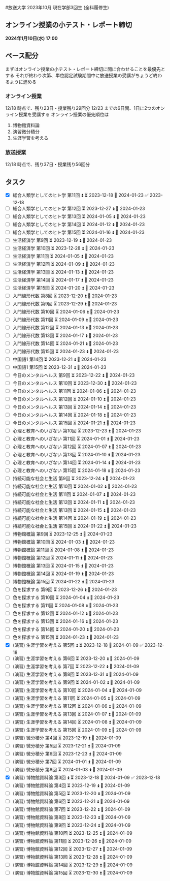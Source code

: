 #放送大学
2023年10月 現在学部3回生 (全科履修生)
## オンライン授業の小テスト・レポート締切
**2024年1月10日(水) 17:00**
## ペース配分
まずはオンライン授業の小テスト・レポート締切に間に合わせることを最優先とする
それが終わり次第、単位認定試験期間中に放送授業の受講がちょうど終わるように進める
### オンライン授業
12/18 時点で、残り23日・授業残り29回分
12/23 までの6日間、1日に2つのオンライン授業を受講する
オンライン授業の優先順位は
1. 博物館資料論
2. 演習微分積分
3. 生涯学習を考える
### 放送授業
12/18 時点で、残り37日・授業残り56回分
## タスク
- [x] 総合人類学としてのヒト学 第11回 ⏫ ⏳ 2023-12-18 📅 2024-01-23 ✅ 2023-12-18
- [ ] 総合人類学としてのヒト学 第12回 ⏳ 2023-12-27 ⏫ 📅 2024-01-23
- [ ] 総合人類学としてのヒト学 第13回 ⏳ 2024-01-05 ⏫ 📅 2024-01-23
- [ ] 総合人類学としてのヒト学 第14回 ⏳ 2024-01-12 ⏫ 📅 2024-01-23
- [ ] 総合人類学としてのヒト学 第15回 ⏳ 2024-01-16 ⏫ 📅 2024-01-23
- [ ] 生活経済学 第9回 ⏳ 2023-12-19 ⏫ 📅 2024-01-23
- [ ] 生活経済学 第10回 ⏳ 2023-12-28 ⏫ 📅 2024-01-23
- [ ] 生活経済学 第11回 ⏳ 2024-01-05 ⏫ 📅 2024-01-23
- [ ] 生活経済学 第12回 ⏳ 2024-01-09 ⏫ 📅 2024-01-23
- [ ] 生活経済学 第13回 ⏳ 2024-01-13 ⏫ 📅 2024-01-23
- [ ] 生活経済学 第14回 ⏳ 2024-01-17 ⏫ 📅 2024-01-23
- [ ] 生活経済学 第15回 ⏳ 2024-01-20 ⏫ 📅 2024-01-23
- [ ] 入門線形代数 第8回 ⏳ 2023-12-20 ⏫ 📅 2024-01-23
- [ ] 入門線形代数 第9回 ⏳ 2023-12-29 ⏫ 📅 2024-01-23
- [ ] 入門線形代数 第10回 ⏳ 2024-01-06 ⏫ 📅 2024-01-23
- [ ] 入門線形代数 第11回 ⏳ 2024-01-09 ⏫ 📅 2024-01-23
- [ ] 入門線形代数 第12回 ⏳ 2024-01-13 ⏫ 📅 2024-01-23
- [ ] 入門線形代数 第13回 ⏳ 2024-01-17 ⏫ 📅 2024-01-23
- [ ] 入門線形代数 第14回 ⏳ 2024-01-21 ⏫ 📅 2024-01-23
- [ ] 入門線形代数 第15回 ⏳ 2024-01-23 ⏫ 📅 2024-01-23
- [ ] 中国語1 第14回 ⏳ 2023-12-21 ⏫ 📅 2024-01-23
- [ ] 中国語1 第15回 ⏳ 2023-12-31 ⏫ 📅 2024-01-23
- [ ] 今日のメンタルヘルス 第9回 ⏳ 2023-12-22 ⏫ 📅 2024-01-23
- [ ] 今日のメンタルヘルス 第10回 ⏳ 2023-12-30 ⏫ 📅 2024-01-23
- [ ] 今日のメンタルヘルス 第11回 ⏳ 2024-01-06 ⏫ 📅 2024-01-23
- [ ] 今日のメンタルヘルス 第12回 ⏳ 2024-01-10 ⏫ 📅 2024-01-23
- [ ] 今日のメンタルヘルス 第13回 ⏳ 2024-01-14 ⏫ 📅 2024-01-23
- [ ] 今日のメンタルヘルス 第14回 ⏳ 2024-01-18 ⏫ 📅 2024-01-23
- [ ] 今日のメンタルヘルス 第15回 ⏳ 2024-01-21 ⏫ 📅 2024-01-23
- [ ] 心理と教育へのいざない 第10回 ⏳ 2023-12-23 ⏫ 📅 2024-01-23
- [ ] 心理と教育へのいざない 第11回 ⏳ 2024-01-01 ⏫ 📅 2024-01-23
- [ ] 心理と教育へのいざない 第12回 ⏳ 2024-01-07 ⏫ 📅 2024-01-23
- [ ] 心理と教育へのいざない 第13回 ⏳ 2024-01-10 ⏫ 📅 2024-01-23
- [ ] 心理と教育へのいざない 第14回 ⏳ 2024-01-14 ⏫ 📅 2024-01-23
- [ ] 心理と教育へのいざない 第15回 ⏳ 2024-01-18 ⏫ 📅 2024-01-23
- [ ] 持続可能な社会と生活 第9回 ⏳ 2023-12-24 ⏫ 📅 2024-01-23
- [ ] 持続可能な社会と生活 第10回 ⏳ 2024-01-02 ⏫ 📅 2024-01-23
- [ ] 持続可能な社会と生活 第11回 ⏳ 2024-01-07 ⏫ 📅 2024-01-23
- [ ] 持続可能な社会と生活 第12回 ⏳ 2024-01-11 ⏫ 📅 2024-01-23
- [ ] 持続可能な社会と生活 第13回 ⏳ 2024-01-15 ⏫ 📅 2024-01-23
- [ ] 持続可能な社会と生活 第14回 ⏳ 2024-01-19 ⏫ 📅 2024-01-23
- [ ] 持続可能な社会と生活 第15回 ⏳ 2024-01-22 ⏫ 📅 2024-01-23
- [ ] 博物館概論 第9回 ⏳ 2023-12-25 ⏫ 📅 2024-01-23
- [ ] 博物館概論 第10回 ⏳ 2024-01-03 ⏫ 📅 2024-01-23
- [ ] 博物館概論 第11回 ⏳ 2024-01-08 ⏫ 📅 2024-01-23
- [ ] 博物館概論 第12回 ⏳ 2024-01-11 ⏫ 📅 2024-01-23
- [ ] 博物館概論 第13回 ⏳ 2024-01-15 ⏫ 📅 2024-01-23
- [ ] 博物館概論 第14回 ⏳ 2024-01-19 ⏫ 📅 2024-01-23
- [ ] 博物館概論 第15回 ⏳ 2024-01-22 ⏫ 📅 2024-01-23
- [ ] 色を探求する 第9回 ⏳ 2023-12-26 ⏫ 📅 2024-01-23
- [ ] 色を探求する 第10回 ⏳ 2024-01-04 ⏫ 📅 2024-01-23
- [ ] 色を探求する 第11回 ⏳ 2024-01-08 ⏫ 📅 2024-01-23
- [ ] 色を探求する 第12回 ⏳ 2024-01-12 ⏫ 📅 2024-01-23
- [ ] 色を探求する 第13回 ⏳ 2024-01-16 ⏫ 📅 2024-01-23
- [ ] 色を探求する 第14回 ⏳ 2024-01-20 ⏫ 📅 2024-01-23
- [ ] 色を探求する 第15回 ⏳ 2024-01-23 ⏫ 📅 2024-01-23
- [x] (演習) 生涯学習を考える 第5回 ⏫ ⏳ 2023-12-18 📅 2024-01-09 ✅ 2023-12-18
- [ ] (演習) 生涯学習を考える 第6回 ⏳ 2023-12-20 ⏫ 📅 2024-01-09
- [ ] (演習) 生涯学習を考える 第7回 ⏳ 2023-12-22 ⏫ 📅 2024-01-09
- [ ] (演習) 生涯学習を考える 第8回 ⏳ 2023-12-31 ⏫ 📅 2024-01-09
- [ ] (演習) 生涯学習を考える 第9回 ⏳ 2024-01-02 ⏫ 📅 2024-01-09
- [ ] (演習) 生涯学習を考える 第10回 ⏳ 2024-01-04 ⏫ 📅 2024-01-09
- [ ] (演習) 生涯学習を考える 第11回 ⏳ 2024-01-05 ⏫ 📅 2024-01-09
- [ ] (演習) 生涯学習を考える 第12回 ⏳ 2024-01-06 ⏫ 📅 2024-01-09
- [ ] (演習) 生涯学習を考える 第13回 ⏳ 2024-01-07 ⏫ 📅 2024-01-09
- [ ] (演習) 生涯学習を考える 第14回 ⏳ 2024-01-08 ⏫ 📅 2024-01-09
- [ ] (演習) 生涯学習を考える 第15回 ⏳ 2024-01-09 ⏫ 📅 2024-01-09
- [ ] (演習) 微分積分 第4回 ⏳ 2023-12-19 ⏫ 📅 2024-01-09
- [ ] (演習) 微分積分 第5回 ⏳ 2023-12-21 ⏫ 📅 2024-01-09
- [ ] (演習) 微分積分 第6回 ⏳ 2023-12-23 ⏫ 📅 2024-01-09
- [ ] (演習) 微分積分 第7回 ⏳ 2024-01-01 ⏫ 📅 2024-01-09
- [ ] (演習) 微分積分 第8回 ⏳ 2024-01-03 ⏫ 📅 2024-01-09
- [x] (演習) 博物館資料論 第3回 ⏫ ⏳ 2023-12-18 📅 2024-01-09 ✅ 2023-12-18
- [ ] (演習) 博物館資料論 第4回 ⏳ 2023-12-19 ⏫ 📅 2024-01-09
- [ ] (演習) 博物館資料論 第5回 ⏳ 2023-12-20 ⏫ 📅 2024-01-09
- [ ] (演習) 博物館資料論 第6回 ⏳ 2023-12-21 ⏫ 📅 2024-01-09
- [ ] (演習) 博物館資料論 第7回 ⏳ 2023-12-22 ⏫ 📅 2024-01-09
- [ ] (演習) 博物館資料論 第8回 ⏳ 2023-12-23 ⏫ 📅 2024-01-09
- [ ] (演習) 博物館資料論 第9回 ⏳ 2023-12-24 ⏫ 📅 2024-01-09
- [ ] (演習) 博物館資料論 第10回 ⏳ 2023-12-25 ⏫ 📅 2024-01-09
- [ ] (演習) 博物館資料論 第11回 ⏳ 2023-12-26 ⏫ 📅 2024-01-09
- [ ] (演習) 博物館資料論 第12回 ⏳ 2023-12-27 ⏫ 📅 2024-01-09
- [ ] (演習) 博物館資料論 第13回 ⏳ 2023-12-28 ⏫ 📅 2024-01-09
- [ ] (演習) 博物館資料論 第14回 ⏳ 2023-12-29 ⏫ 📅 2024-01-09
- [ ] (演習) 博物館資料論 第15回 ⏳ 2023-12-30 ⏫ 📅 2024-01-09
